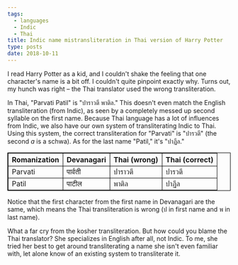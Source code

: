 ```yaml
---
tags:
  - languages
  - Indic
  - Thai
title: Indic name mistransliteration in Thai version of Harry Potter
type: posts
date: 2018-10-11
---
```


I read Harry Potter as a kid, and I couldn't shake the feeling that one character's name is a bit off. I couldn't quite pinpoint exactly why. Turns out, my hunch was right – the Thai translator used the wrong transliteration.

In Thai, "Parvati Patil" is "ปาราวตี พาติล." This doesn't even match the English transliteration (from Indic), as seen by a completely messed up second syllable on the first name. Because Thai language has a lot of influences from Indic, we also have our own system of transliterating Indic to Thai. Using this system, the correct transliteration for "Parvati" is "ปารวตี" (the second _a_ is a schwa). As for the last name "Patil," it's "ปาฏีล."

<style>.my-black-bordered-table table, th, td { border: 1px solid black; border-collapse: collapse; }</style>

<div class="ox-hugo-table my-black-bordered-table">
<div></div>

| Romanization | Devanagari | Thai \(wrong\) | Thai \(correct\) |
|--------------|------------|----------------|------------------|
| Parvati      | पार्वती    | ปาราวตี        | ปารวตี           |
| Patil        | पाटील      | พาติล          | ปาฏีล            |


Notice that the first character from the first name in Devanagari are the same, which means the Thai transliteration is wrong (ป in first name and พ in last name).

What a far cry from the kosher transliteration. But how could you blame the Thai translator? She specializes in English after all, not Indic. To me, she tried her best to get around transliterating a name she isn't even familiar with, let alone know of an existing system to transliterate it.
